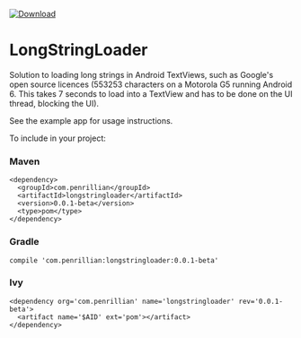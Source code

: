 [ ![Download](https://api.bintray.com/packages/penrillian-barry/maven/LongStringLoader/images/download.svg) ](https://bintray.com/penrillian-barry/maven/LongStringLoader/_latestVersion)

# LongStringLoader

Solution to loading long strings in Android TextViews, such as Google's open source licences (553253 characters on a Motorola G5 running Android 6. This takes 7 seconds to load into a TextView and has to be done on the UI thread, blocking the UI).

See the example app for usage instructions.

To include in your project:

### Maven
```
<dependency>
  <groupId>com.penrillian</groupId>
  <artifactId>longstringloader</artifactId>
  <version>0.0.1-beta</version>
  <type>pom</type>
</dependency>
```

### Gradle
```
compile 'com.penrillian:longstringloader:0.0.1-beta'
```

### Ivy
```
<dependency org='com.penrillian' name='longstringloader' rev='0.0.1-beta'>
  <artifact name='$AID' ext='pom'></artifact>
</dependency>
```
